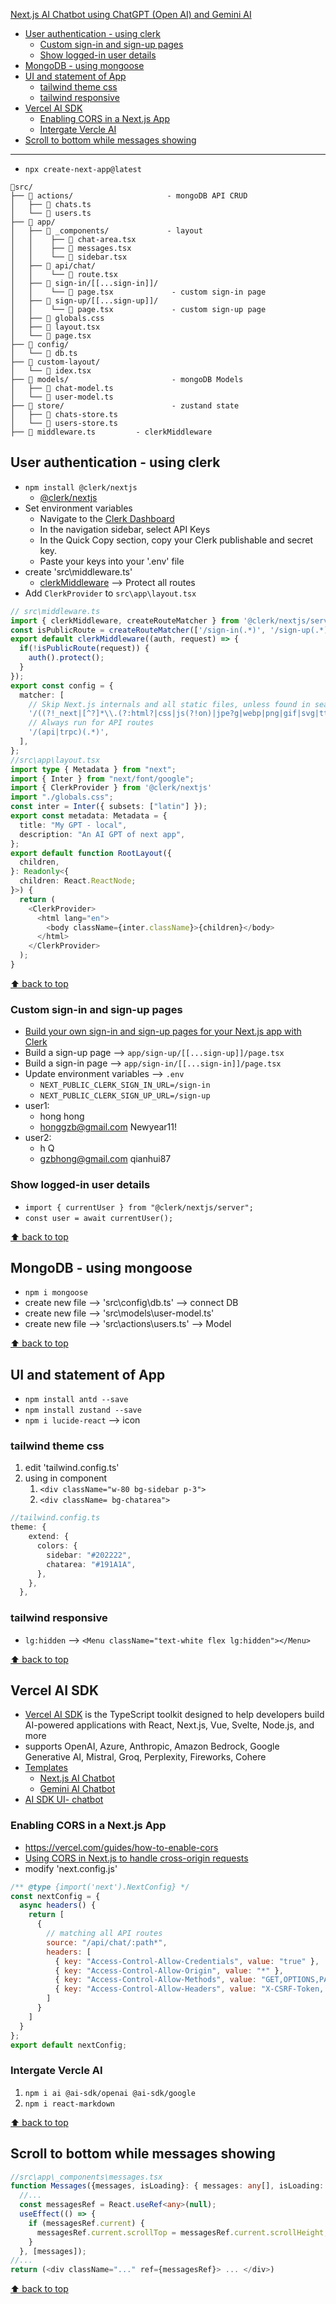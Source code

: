 [Next.js AI Chatbot using ChatGPT (Open AI)  and Gemini AI](#top)

- [User authentication - using clerk](#user-authentication---using-clerk)
  - [Custom sign-in and sign-up pages](#custom-sign-in-and-sign-up-pages)
  - [Show logged-in user details](#show-logged-in-user-details)
- [MongoDB - using mongoose](#mongodb---using-mongoose)
- [UI and statement of App](#ui-and-statement-of-app)
  - [tailwind theme css](#tailwind-theme-css)
  - [tailwind responsive](#tailwind-responsive)
- [Vercel AI SDK](#vercel-ai-sdk)
  - [Enabling CORS in a Next.js App](#enabling-cors-in-a-nextjs-app)
  - [Intergate Vercle AI](#intergate-vercle-ai)
- [Scroll to bottom while messages showing](#scroll-to-bottom-while-messages-showing)

----------------------------------------

- `npx create-next-app@latest`

```
📂src/
├── 📂 actions/                     - mongoDB API CRUD
│   ├── 📄 chats.ts
│   └── 📄 users.ts
├── 📂 app/
│   ├── 📂 _components/             - layout
│   │    ├── 📄 chat-area.tsx
│   │    ├── 📄 messages.tsx
│   │    └── 📄 sidebar.tsx
│   ├── 📂 api/chat/
│   │    └── 📄 route.tsx
│   ├── 📂 sign-in/[[...sign-in]]/
│   │    └── 📄 page.tsx             - custom sign-in page
│   ├── 📂 sign-up/[[...sign-up]]/
│   │    └── 📄 page.tsx             - custom sign-up page
│   ├── 📄 globals.css
│   ├── 📄 layout.tsx
│   └── 📄 page.tsx
├── 📂 config/
│   └── 📄 db.ts
├── 📂 custom-layout/
│   └── 📄 idex.tsx
├── 📂 models/                       - mongoDB Models
│   ├── 📄 chat-model.ts
│   └── 📄 user-model.ts
├── 📂 store/                        - zustand state
│   ├── 📄 chats-store.ts
│   └── 📄 users-store.ts
├── 📄 middleware.ts         - clerkMiddleware
```



## User authentication - using clerk

- `npm install @clerk/nextjs`
  - [@clerk/nextjs](https://clerk.com/docs/quickstarts/nextjs)
- Set environment variables
  - Navigate to the [Clerk Dashboard](https://dashboard.clerk.com/apps/app_2k86GH317bJ7TbzCOm2QwHJMJg3/instances/ins_2k86GL9Z0NP0ySw728Jtl8XMkC1)
  - In the navigation sidebar, select API Keys
  - In the Quick Copy section, copy your Clerk publishable and secret key.
  - Paste your keys into your '.env' file
- create 'src\middleware.ts'
  - [clerkMiddleware](https://clerk.com/docs/references/nextjs/clerk-middleware) --> Protect all routes
- Add `ClerkProvider` to `src\app\layout.tsx`

```ts
// src\middleware.ts
import { clerkMiddleware, createRouteMatcher } from '@clerk/nextjs/server'
const isPublicRoute = createRouteMatcher(['/sign-in(.*)', '/sign-up(.*)']);
export default clerkMiddleware((auth, request) => {
  if(!isPublicRoute(request)) {
    auth().protect();
  }
});
export const config = {
  matcher: [
    // Skip Next.js internals and all static files, unless found in search params
    '/((?!_next|[^?]*\\.(?:html?|css|js(?!on)|jpe?g|webp|png|gif|svg|ttf|woff2?|ico|csv|docx?|xlsx?|zip|webmanifest)).*)',
    // Always run for API routes
    '/(api|trpc)(.*)',
  ],
};
//src\app\layout.tsx
import type { Metadata } from "next";
import { Inter } from "next/font/google";
import { ClerkProvider } from '@clerk/nextjs'
import "./globals.css";
const inter = Inter({ subsets: ["latin"] });
export const metadata: Metadata = {
  title: "My GPT - local",
  description: "An AI GPT of next app",
};
export default function RootLayout({
  children,
}: Readonly<{
  children: React.ReactNode;
}>) {
  return (
    <ClerkProvider>
      <html lang="en">
        <body className={inter.className}>{children}</body>
      </html>
    </ClerkProvider>
  );
}
```

[⬆ back to top](#top)

### Custom sign-in and sign-up pages

- [Build your own sign-in and sign-up pages for your Next.js app with Clerk](https://clerk.com/docs/references/nextjs/custom-signup-signin-pages?_gl=1*1cxt5b6*_gcl_au*Nzk1OTc5NzMxLjE3MjI0NzE3NDg.*_ga*MTM4ODgwNTI2Mi4xNzIyNDcxNzQ4*_ga_1WMF5X234K*MTcyMjY1MjU0MS4yLjEuMTcyMjY1Mjc1Ni4wLjAuMA..)
- Build a sign-up page --> `app/sign-up/[[...sign-up]]/page.tsx`
- Build a sign-in page --> `app/sign-in/[[...sign-in]]/page.tsx`
- Update environment variables --> `.env`
  - `NEXT_PUBLIC_CLERK_SIGN_IN_URL=/sign-in`
  - `NEXT_PUBLIC_CLERK_SIGN_UP_URL=/sign-up`
- user1:
  - hong hong
  - honggzb@gmail.com  Newyear11!
- user2:
  - h Q
  - gzbhong@gmail.com  qianhui87

### Show logged-in user details

- `import { currentUser } from "@clerk/nextjs/server";`
- `const user = await currentUser();`

[⬆ back to top](#top)

## MongoDB - using mongoose

- `npm i mongoose`
- create new file --> 'src\config\db.ts'   --> connect DB
- create new file --> 'src\models\user-model.ts'
- create new file --> 'src\actions\users.ts'  --> Model

[⬆ back to top](#top)

## UI and statement of App

- `npm install antd --save`
- `npm install zustand --save`
- `npm i lucide-react`  --> icon

### tailwind theme css

1. edit 'tailwind.config.ts'
2. using in component
   1. `<div className="w-80 bg-sidebar p-3">`
   2. `<div className= bg-chatarea">`

```ts
//tailwind.config.ts
theme: {
    extend: {
      colors: {
        sidebar: "#202222",
        chatarea: "#191A1A",
      },
    },
  },
```

### tailwind responsive

- `lg:hidden`  --> `<Menu className="text-white flex lg:hidden"></Menu>`

[⬆ back to top](#top)

## Vercel AI SDK

- [Vercel AI SDK](https://sdk.vercel.ai/docs/introduction) is the TypeScript toolkit designed to help developers build AI-powered applications with React, Next.js, Vue, Svelte, Node.js, and more
- supports OpenAI, Azure, Anthropic, Amazon Bedrock, Google Generative AI, Mistral, Groq, Perplexity, Fireworks, Cohere
- [Templates](https://sdk.vercel.ai/docs/introduction#why-use-the-vercel-ai-sdk)
  - [Next.js AI Chatbot](https://vercel.com/templates/next.js/nextjs-ai-chatbot)
  - [Gemini AI Chatbot](https://vercel.com/templates/next.js/gemini-ai-chatbot)
- [AI SDK UI- chatbot](https://sdk.vercel.ai/docs/ai-sdk-ui/chatbot)

### Enabling CORS in a Next.js App

- https://vercel.com/guides/how-to-enable-cors
- [Using CORS in Next.js to handle cross-origin requests](https://blog.logrocket.com/using-cors-next-js-handle-cross-origin-requests/)
- modify 'next.config.js'

```js
/** @type {import('next').NextConfig} */
const nextConfig = {
  async headers() {
    return [
      {
        // matching all API routes
        source: "/api/chat/:path*",
        headers: [
          { key: "Access-Control-Allow-Credentials", value: "true" },
          { key: "Access-Control-Allow-Origin", value: "*" },
          { key: "Access-Control-Allow-Methods", value: "GET,OPTIONS,PATCH,DELETE,POST,PUT" },
          { key: "Access-Control-Allow-Headers", value: "X-CSRF-Token, X-Requested-With, Accept, Accept-Version, Content-Length, Content-MD5, Content-Type, Date, X-Api-Version" },
        ]
      }
    ]
  }
};
export default nextConfig;
```

### Intergate Vercle AI

1. `npm i ai @ai-sdk/openai @ai-sdk/google`
2. `npm i react-markdown`

[⬆ back to top](#top)

## Scroll to bottom while messages showing

```ts
//src\app\_components\messages.tsx
function Messages({messages, isLoading}: { messages: any[], isLoading: boolean }) {
  //...
  const messagesRef = React.useRef<any>(null);
  useEffect(() => {
    if (messagesRef.current) {
      messagesRef.current.scrollTop = messagesRef.current.scrollHeight;
    }
  }, [messages]);
//...
return (<div className="..." ref={messagesRef}> ... </div>)
```

[⬆ back to top](#top)

